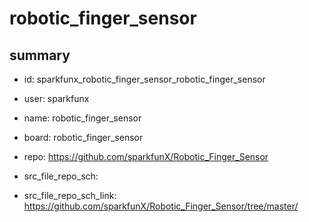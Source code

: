 # robotic_finger_sensor
 
## summary 
* id: sparkfunx_robotic_finger_sensor_robotic_finger_sensor
* user: sparkfunx
* name: robotic_finger_sensor
* board: robotic_finger_sensor
* repo: https://github.com/sparkfunX/Robotic_Finger_Sensor



* src_file_repo_sch: 
* src_file_repo_sch_link: https://github.com/sparkfunX/Robotic_Finger_Sensor/tree/master/






